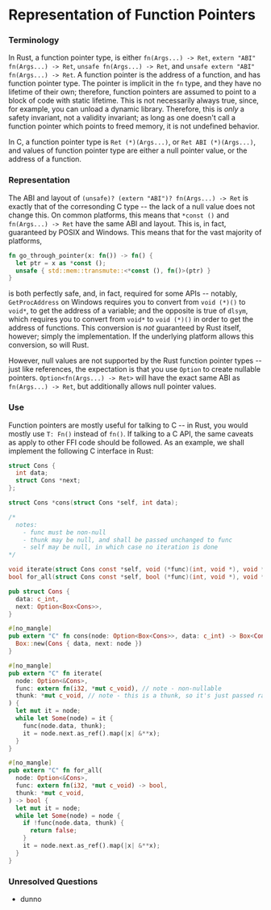 # Representation of Function Pointers

### Terminology

In Rust, a function pointer type, is either `fn(Args...) -> Ret`,
`extern "ABI" fn(Args...) -> Ret`, `unsafe fn(Args...) -> Ret`, and
`unsafe extern "ABI" fn(Args...) -> Ret`.
A function pointer is the address of a function,
and has function pointer type.
The pointer is implicit in the `fn` type,
and they have no lifetime of their own;
therefore, function pointers are assumed to point to
a block of code with static lifetime.
This is not necessarily always true,
since, for example, you can unload a dynamic library.
Therefore, this is _only_ a safety invariant,
not a validity invariant;
as long as one doesn't call a function pointer which points to freed memory,
it is not undefined behavior.


In C, a function pointer type is `Ret (*)(Args...)`, or `Ret ABI (*)(Args...)`,
and values of function pointer type are either a null pointer value,
or the address of a function.

### Representation

The ABI and layout of `(unsafe)? (extern "ABI")? fn(Args...) -> Ret`
is exactly that of the corresonding C type --
the lack of a null value does not change this. 
On common platforms, this means that `*const ()` and `fn(Args...) -> Ret` have
the same ABI and layout. This is, in fact, guaranteed by POSIX and Windows.
This means that for the vast majority of platforms,

```rust
fn go_through_pointer(x: fn()) -> fn() {
  let ptr = x as *const ();
  unsafe { std::mem::transmute::<*const (), fn()>(ptr) }
}
```

is both perfectly safe, and, in fact, required for some APIs -- notably,
`GetProcAddress` on Windows requires you to convert from `void (*)()` to
`void*`, to get the address of a variable;
and the opposite is true of `dlsym`, which requires you to convert from
`void*` to `void (*)()` in order to get the address of functions.
This conversion is _not_ guaranteed by Rust itself, however;
simply the implementation. If the underlying platform allows this conversion,
so will Rust.

However, null values are not supported by the Rust function pointer types --
just like references, the expectation is that you use `Option` to create
nullable pointers. `Option<fn(Args...) -> Ret>` will have the exact same ABI
as `fn(Args...) -> Ret`, but additionally allows null pointer values.


### Use

Function pointers are mostly useful for talking to C -- in Rust, you would
mostly use `T: Fn()` instead of `fn()`. If talking to a C API,
the same caveats as apply to other FFI code should be followed.
As an example, we shall implement the following C interface in Rust:

```c
struct Cons {
  int data;
  struct Cons *next;
};

struct Cons *cons(struct Cons *self, int data);

/*
  notes:
    - func must be non-null
    - thunk may be null, and shall be passed unchanged to func
    - self may be null, in which case no iteration is done
*/

void iterate(struct Cons const *self, void (*func)(int, void *), void *thunk);
bool for_all(struct Cons const *self, bool (*func)(int, void *), void *thunk);
```

```rust
pub struct Cons {
  data: c_int,
  next: Option<Box<Cons>>,
}

#[no_mangle]
pub extern "C" fn cons(node: Option<Box<Cons>>, data: c_int) -> Box<Cons> {
  Box::new(Cons { data, next: node })
}

#[no_mangle]
pub extern "C" fn iterate(
  node: Option<&Cons>, 
  func: extern fn(i32, *mut c_void), // note - non-nullable
  thunk: *mut c_void, // note - this is a thunk, so it's just passed raw
) {
  let mut it = node;
  while let Some(node) = it {
    func(node.data, thunk);
    it = node.next.as_ref().map(|x| &**x);
  }
}

#[no_mangle]
pub extern "C" fn for_all(
  node: Option<&Cons>, 
  func: extern fn(i32, *mut c_void) -> bool,
  thunk: *mut c_void,
) -> bool {
  let mut it = node;
  while let Some(node) = node {
    if !func(node.data, thunk) {
      return false;
    }
    it = node.next.as_ref().map(|x| &**x);
  }
}
```

### Unresolved Questions

- dunno
